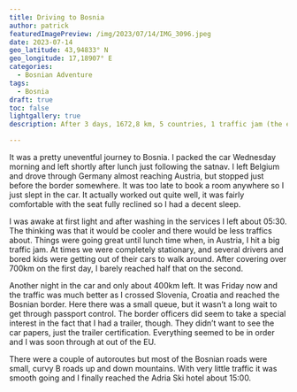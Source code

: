 ```yaml
---
title: Driving to Bosnia
author: patrick
featuredImagePreview: /img/2023/07/14/IMG_3096.jpeg
date: 2023-07-14
geo_latitude: 43,94833° N
geo_longitude: 17,18907° E
categories:
  - Bosnian Adventure
tags:
  - Bosnia
draft: true
toc: false
lightgallery: true
description: After 3 days, 1672,8 km, 5 countries, 1 traffic jam (the entire length of Austria), many coffees and 0 showers! 👃 I am at Adria Ski in Bosnia ready to start the Bosnia Rally.

---
```


It was a pretty uneventful journey to Bosnia. I packed the car Wednesday morning and left shortly after lunch just following the satnav. I left Belgium and drove through Germany almost reaching Austria, but stopped just before the border somewhere. It was too late to book a room anywhere so I just slept in the car. It actually worked out quite well, it was fairly comfortable with the seat fully reclined so I had a decent sleep. 

I was awake at first light and after washing in the services I left about 05:30. The thinking was that it would be cooler and there would be less traffics about. Things were going great until lunch time when, in Austria, I hit a big traffic jam. At times we were completely stationary, and several drivers and bored kids were getting out of their cars to walk around. After covering over 700km on the first day, I barely reached half that on the second.

Another night in the car and only about 400km left. It was Friday now and the traffic was much better as I crossed Slovenia, Croatia and reached the Bosnian border. Here there was a small queue, but it wasn’t a long wait to get through passport control. The border officers did seem to take a special interest in the fact that I had a trailer, though. They didn’t want to see the car papers, just the trailer certification. Everything seemed to be in order and I was soon through at out of the EU. 

There were a couple of autoroutes but most of the Bosnian roads were small, curvy B roads up and down mountains. With very little traffic it was smooth going and I finally reached the Adria Ski hotel about 15:00. 





